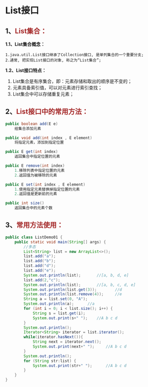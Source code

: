 # List<E>接口

## 1、<span style="color:brown">List集合：</span>

**1.1、List集合概念：**

```apl
1.java.util.List接口继承了Collection接口, 是单列集合的一个重要分支;
2.通常, 把实现List接口的对象, 称之为“List集合”;
```

**1.2、List接口特点：**

1. List集合是有序集合，即：元素存储和取出的顺序是不变的；
2. 元素具备索引值，可以对元素进行索引查找；
3. List集合中可以存储重复元素；

## 2、<span style="color:brown">List接口中的常用方法：</span>

```java
public boolean add(E e)
    给集合添加元素
```

```java
public void add(int index , E element)
    将指定元素，添加到指定位置
```

```java
public E get(int index)
    返回集合中指定位置的元素
```

```java
public E remove(int index)
    1.移除列表中指定位置的元素
    2.返回值为被移除的元素
```

```java
public E set(int index , E element)
    1.使用指定元素替换掉指定位置的元素
    2.返回值是更新前的元素
```

```java
public int size()
    返回集合中的元素个数
```

## 3、<span style="color:brown">常用方法使用：</span>

```java
public class ListDemo01 {
    public static void main(String[] args) {
        //多态
        List<String> list = new ArrayList<>();
        list.add("a");
        list.add("b");
        list.add("d");
        list.add("e");
        System.out.println(list);		//[a, b, d, e]
        list.add(2,"c");
        System.out.println(list);		//[a, b, c, d, e]
        System.out.println(list.get(3));		//d
        System.out.println(list.remove(4));		//e
        String a = list.set(0, "A");
        System.out.println(a);		//a
        for (int i = 0; i < list.size(); i++) {
            String s = list.get(i);
            System.out.print(s+" ");	//A b c d	 
        }
        System.out.println();	
        Iterator<String> iterator = list.iterator();
        while(iterator.hasNext()){
            String next = iterator.next();
            System.out.print(next+" ");		//A b c d 
        }
        System.out.println();
        for (String str:list) {
            System.out.print(str+" ");		//A b c d 
        }
    }
}
```

